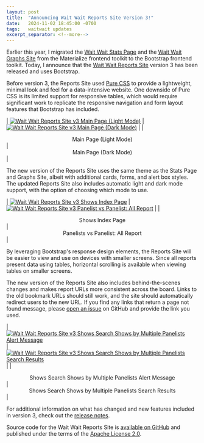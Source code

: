 ```yaml
---
layout: post
title:  "Announcing Wait Wait Reports Site Version 3!"
date:   2024-11-02 18:45:00 -0700
tags:   waitwait updates
excerpt_separator: <!--more-->
---
```


Earlier this year, I migrated the [Wait Wait Stats Page](https://stats.wwdt.me) and the [Wait Wait Graphs Site](https://graphs.wwdt.me) from the Materialize frontend toolkit to the Bootstrap frontend toolkit. Today, I announce that the [Wait Wait Reports Site](https://reports.wwdt.me) version 3 has been released and uses Bootstrap.

<!--more-->

Before version 3, the Reports Site used [Pure CSS](https://pure-css.github.io/) to provide a lightweight, minimal look and feel for a data-intensive website. One downside of Pure CSS is its limited support for responsive tables, which would require significant work to replicate the responsive navigation and form layout features that Bootstrap has included.

| [![Wait Wait Reports Site v3 Main Page (Light Mode)](/assets/images/waitwait/20241102/reports-v3-main-light.png "Wait Wait Reports Site v3 Main Page")](/assets/images/waitwait/20241102/reports-v3-main-light.png) | [![Wait Wait Reports Site v3 Main Page (Dark Mode)](/assets/images/waitwait/20241102/reports-v3-main-dark.png "Wait Wait Reports Site v3 Main Page (Dark Mode)")](/assets/images/waitwait/20241102/reports-v3-main-dark.png) |
| <center>Main Page (Light Mode)</center> | <center>Main Page (Dark Mode)</center> |

The new version of the Reports Site uses the same theme as the Stats Page and Graphs Site, albeit with additional cards, forms, and alert box styles. The updated Reports Site also includes automatic light and dark mode support, with the option of choosing which mode to use.

| [![Wait Wait Reports Site v3 Shows Index Page](/assets/images/waitwait/20241102/reports-v3-shows-index.png "Wait Wait Reports Site v3 Shows Index Page")](/assets/images/waitwait/20241102/reports-v3-shows-index.png) | [![Wait Wait Reports Site v3 Panelist vs Panelist: All Report](/assets/images/waitwait/20241102/reports-v3-panelist-pvp.png "Wait Wait Reports Site v3 Panelist vs Panelist: All Report")](/assets/images/waitwait/20241102/reports-v3-panelist-pvp.png) |
| <center>Shows Index Page</center> | <center>Panelists vs Panelist: All Report</center> |

By leveraging Bootstrap's response design elements, the Reports Site will be easier to view and use on devices with smaller screens. Since all reports present data using tables, horizontal scrolling is available when viewing tables on smaller screens.

The new version of the Reports Site also includes behind-the-scenes changes and makes report URLs more consistent across the board. Links to the old bookmark URLs should still work, and the site should automatically redirect users to the new URL. If you find any links that return a page not found message, please [open an issue](https://github.com/questionlp/reports.wwdt.me/issues) on GitHub and provide the link you used.

| [![Wait Wait Reports Site v3 Shows Search Shows by Multiple Panelists Alert Message](/assets/images/waitwait/20241102/reports-v3-shows-search-alert.png "Wait Wait Reports Site v3 Shows Search Shows by Multiple Panelists Alert Message")](/assets/images/waitwait/20241102/reports-v3-shows-search-alert.png) | [![Wait Wait Reports Site v3 Shows Search Shows by Multiple Panelists Search Results](/assets/images/waitwait/20241102/reports-v3-shows-search-results.png "Wait Wait Reports Site v3 Shows Search Shows by Multiple Panelists Search Results")](/assets/images/waitwait/20241102/reports-v3-shows-search-results.png) |
| <center>Shows Search Shows by Multiple Panelists Alert Message</center> | <center>Shows Search Shows by Multiple Panelists Search Results</center> |

For additional information on what has changed and new features included in version 3, check out the [release notes](https://github.com/questionlp/reports.wwdt.me/releases/tag/v3.0.0).

Source code for the Wait Wait Reports Site is [available on GitHub](https://github.com/questionlp/reports.wwdt.me) and published under the terms of the [Apache License 2.0](https://github.com/questionlp/reports.wwdt.me/blob/main/LICENSE).
